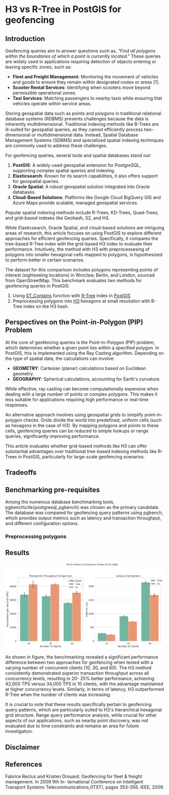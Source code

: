 # H3 vs R-Tree in PostGIS for geofencing

## Introduction

Geofencing queries aim to answer questions such as, _"Find all polygons within the boundaries of which a point is currently located."_ These queries are widely used in applications requiring detection of objects entering or leaving specific zones, such as:
- **Fleet and Freight Management**: Monitoring the movement of vehicles and goods to ensure they remain within designated routes or areas [1].
- **Scooter Rental Services**: Identifying when scooters move beyond permissible operational zones.
- **Taxi Services**: Matching passengers to nearby taxis while ensuring that vehicles operate within service areas.

Storing geospatial data such as points and polygons in traditional relational database systems (RDBMS) presents challenges because the data is inherently multidimensional. Traditional indexing methods like B-Trees are ill-suited for geospatial queries, as they cannot efficiently process two-dimensional or multidimensional data. Instead, Spatial Database Management Systems (SDBMS) and specialized spatial indexing techniques are commonly used to address these challenges.

For geofencing queries, several tools and spatial databases stand out:
1) **PostGIS**: A widely-used geospatial extension for PostgreSQL, supporting complex spatial queries and indexing.
2) **Elasticsearch**: Known for its search capabilities, it also offers support for geospatial queries.
3) **Oracle Spatial**: A robust geospatial solution integrated into Oracle databases.
4) **Cloud-Based Solutions**: Platforms like Google Cloud BigQuery GIS and Azure Maps provide scalable, managed geospatial services.

Popular spatial indexing methods include R-Trees, KD-Trees, Quad-Trees, and grid-based indexes like Geohash, S2, and H3.

While Elasticsearch, Oracle Spatial, and cloud-based solutions are intriguing areas of research, this article focuses on using PostGIS to explore different approaches for efficient geofencing queries. Specifically, it compares the tree-based R-Tree index with the grid-based H3 index to evaluate their performance. Intuitively, the method with H3 with preprocessesing of polygons into smaller hexagonal cells mapped to polygons, is hypothesized to perform better in certain scenarios.

The dataset for this comparison includes polygons representing points of interest (sightseeing locations) in Wroclaw, Berlin, and London, sourced from OpenStreetMap. This benchmark evaluates two methods for geofencing queries in PostGIS:
1) Using [ST_Contains](https://postgis.net/docs/ST_Contains.html) function with [R-Tree](https://en.wikipedia.org/wiki/R-tree) index in [PostGIS](https://postgis.net/)
2) Preprocessing polygons into [H3](https://h3geo.org/) hexagons at small resolution with B-Tree index on the H3 hash.

## Perspectives on the Point-in-Polygon (PIP) Problem

At the core of geofencing queries is the Point-in-Polygon (PIP) problem, which determines whether a given point lies within a specified polygon. In PostGIS, this is implemented using the Ray Casting algorithm. Depending on the type of spatial data, the calculations can involve:

- **GEOMETRY**: Cartesian (planar) calculations based on Euclidean geometry.
- **GEOGRAPHY**: Spherical calculations, accounting for Earth's curvature.

While effective, ray casting can become computationally expensive when dealing with a large number of points or complex polygons. This makes it less suitable for applications requiring high performance or real-time responses.

An alternative approach involves using geospatial grids to simplify point-in-polygon checks. Grids divide the world into predefined, uniform cells (such as hexagons in the case of H3). By mapping polygons and points to these cells, geofencing queries can be reduced to simple lookups or range queries, significantly improving performance.

This article evaluates whether grid-based methods like H3 can offer substantial advantages over traditional tree-based indexing methods like R-Trees in PostGIS, particularly for large-scale geofencing scenarios.

## Tradeoffs

## Benchmarking pre-requisites

Among the numerous database benchmarking tools, pgbench\cite{postgresql_pgbench} was chosen as the primary candidate. The database was compared for geofencing query patterns using pgbench, which provides output metrics such as latency and transaction throughput, and different configuration options. 

### Preprocessing polygons

## Results

![benchmarking](./visualizations/r_tree_vs_h3_pgbench.png)

As shown in figure, the benchmarking revealed a significant performance difference between two approaches for geofencing when tested with a varying number of concurrent clients (10, 30, and 60). The H3 method consistently demonstrated superior transaction throughput across all concurrency levels, resulting in 20- 25\% better performance, achieving 42,000 TPS versus 34,000 TPS in 10 clients, with the advantage maintained at higher concurrency levels. Similarly, in terms of latency, H3 outperformed R-Tree when the number of clients was increasing.

It is crucial to note that these results specifically pertain to geofencing query patterns, which are particularly suited to H3's hierarchical hexagonal grid structure. Range query performance analysis, while crucial for other aspects of our applications, such as nearby point discovery, was not evaluated due to time constraints and remains an area for future investigation.

## Disclaimer

## References

Fabrice Reclus and Kristen Drouard. Geofencing for fleet & freight management. In 2009 9th In-
ternational Conference on Intelligent Transport Systems Telecommunications,(ITST), pages 353–356.
IEEE, 2009.

